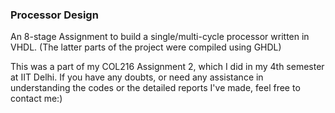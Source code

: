 ### Processor Design

An 8-stage Assignment to build a single/multi-cycle processor written in VHDL. (The latter parts of the project were compiled using GHDL)

This was a part of my COL216 Assignment 2, which I did in my 4th semester at IIT Delhi. If you have any doubts, or need any assistance in understanding the codes or the detailed reports I've made, feel free to contact me:)
